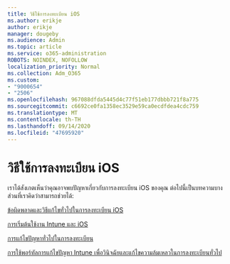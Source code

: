 ```yaml
---
title: วิธีใช้การลงทะเบียน iOS
ms.author: erikje
author: erikje
manager: dougeby
ms.audience: Admin
ms.topic: article
ms.service: o365-administration
ROBOTS: NOINDEX, NOFOLLOW
localization_priority: Normal
ms.collection: Adm_O365
ms.custom:
- "9000654"
- "2506"
ms.openlocfilehash: 967088dfda5445d4c77f51eb177dbbb721f8a775
ms.sourcegitcommit: c6692ce0fa1358ec3529e59ca0ecdfdea4cdc759
ms.translationtype: MT
ms.contentlocale: th-TH
ms.lasthandoff: 09/14/2020
ms.locfileid: "47695920"
---
```

# <a name="ios-enrollment-help"></a>วิธีใช้การลงทะเบียน iOS

เราได้สังเกตเห็นว่าคุณอาจพบปัญหาเกี่ยวกับการลงทะเบียน iOS ของคุณ ต่อไปนี้เป็นบทความบางส่วนที่เราคิดว่าสามารถช่วยได้: 

[ข้อผิดพลาดและวิธีแก้ไขทั่วไปในการลงทะเบียน iOS](https://support.microsoft.com/help/4039809/troubleshooting-ios-device-enrollment-in-intune)

[การเริ่มต้นใช้งาน Intune และ iOS](https://docs.microsoft.com/intune/enrollment/ios-enroll)

[การแก้ไขปัญหาทั่วไปในการลงทะเบียน](https://docs.microsoft.com/intune/enrollment/troubleshoot-device-enrollment-in-intune)

[การใช้พอร์ทัลการแก้ไขปัญหา Intune เพื่อวินิจฉัยและแก้ไขความล้มเหลวในการลงทะเบียนทั่วไป](https://docs.microsoft.com/intune/help-desk-operators)